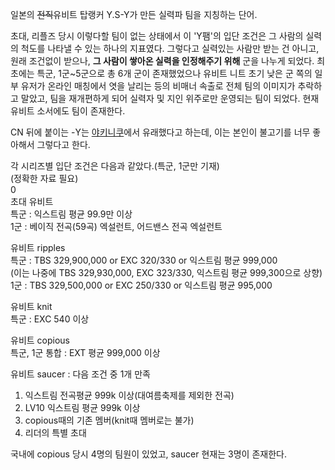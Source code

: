 일본의 <del>전직</del>유비트 탑랭커 Y.S-Y가 만든 실력파 팀을 지칭하는 단어.

초대, 리플즈 당시 이렇다할 팀이 없는 상태에서 이 'Y팸'의 입단 조건은 그 사람의 실력의 척도를 나타낼 수 있는 하나의 지표였다.
그렇다고 실력있는 사람만 받는 건 아니고, 원래 조건없이 받으나, **그 사람이 쌓아온 실력을 인정해주기 위해** 군을 나누게 되었다.
최초에는 특군, 1군~5군으로 총 6개 군이 존재했었으나 유비트 니트 초기 낮은 군 쪽의 일부 유저가 온라인 매칭에서 엿을 날리는 등의
비매너 속출로 전체 팀의 이미지가 추락하고 말았고, 팀을 재개편하게 되어 실력자 및 지인 위주로만 운영되는 팀이 되었다. 현재 유비트
소서에도 팀이 존재한다.

CN 뒤에 붙이는 -Y는 [야키니쿠](%EC%95%BC%ED%82%A4%EB%8B%88%EC%BF%A0.md)에서 유래했다고 하는데,
이는 본인이 불고기를 너무 좋아해서 그렇다고 한다.

각 시리즈별 입단 조건은 다음과 같았다.(특군, 1군만 기재)  
(정확한 자료 필요)  
0  
초대 유비트  
특군 : 익스트림 평균 99.9만 이상  
1군 : 베이직 전곡(59곡) 엑설런트, 어드밴스 전곡 엑설런트

유비트 ripples  
특군 : TBS 329,900,000 or EXC 320/330 or 익스트림 평균 999,000  
(이는 나중에 TBS 329,930,000, EXC 323/330, 익스트림 평균 999,300으로 상향)  
1군 : TBS 329,500,000 or EXC 250/330 or 익스트림 평균 995,000

유비트 knit  
특군 : EXC 540 이상

유비트 copious  
특군, 1군 통합 : EXT 평균 999,000 이상

유비트 saucer : 다음 조건 중 1개 만족  
1) 익스트림 전곡평균 999k 이상(대여름축제를 제외한 전곡)  
2) LV10 익스트림 평균 999k 이상  
3) copious때의 기존 멤버(knit때 멤버로는 불가)  
4) 리더의 특별 초대

국내에 copious 당시 4명의 팀원이 있었고, saucer 현재는 3명이 존재한다.  

